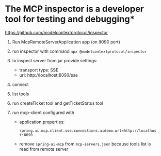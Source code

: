 # The MCP inspector is a developer tool for testing and debugging*
https://github.com/modelcontextprotocol/inspector

1. Run McpRemoteServerApplication app (on 8090 port)

2. run inspector with command `npx @modelcontextprotocol/inspector`

3. to inspect server from jar provide settings:

   - transport type: SSE
   - url: http://localhost:8090/sse

4. connect
5. list tools
6. run createTicket tool and getTicketStatus tool
7. run mcp-client configured with 

   - application.properties:
   
     ```spring.ai.mcp.client.sse.connections.aidemo.url=http://localhost:8090```
    
   - remove `spring-ai-mcp` from `mcp-servers.json` because tools list is read from remote server